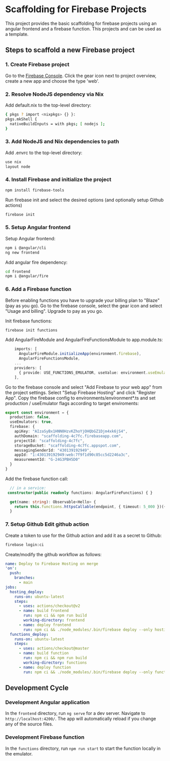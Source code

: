 # Scaffolding for Firebase Projects

This project provides the basic scaffolding for firebase projects using an angular frontend and a firebase function.
This projects and can be used as a template.

## Steps to scaffold a new Firebase project

### 1. Create Firebase project

Go to the [Firebase Console](https://console.firebase.google.com/). Click the gear icon next to project overview, create a new app and choose the type 'web'.

### 2. Resolve NodeJS dependency via Nix

Add default.nix to the top-level directory:
````sh
{ pkgs ? import <nixpkgs> {} }:
pkgs.mkShell {
  nativeBuildInputs = with pkgs; [ nodejs ];
}
````

### 3. Add NodeJS and Nix dependencies to path

Add .envrc to the top-level directory:
````sh
use nix
layout node
````

### 4. Install Firebase and initialize the project

````sh
npm install firebase-tools
````

Run firebase init and select the desired options (and optionally setup Github actions)

````sh
firebase init
````

### 5. Setup Angular frontend

Setup Angular frontend:

````sh
npm i @angular/cli
ng new frontend
````

Add angular fire dependency:

````sh
cd frontend
npm i @angular/fire
````

### 6. Add a Firebase function

Before enabling functions you have to upgrade your billing plan to "Blaze" (pay as you go).
Go to the firebase console, select the gear icon and select "Usage and billing". Upgrade to pay as you go.

Init firebase functions:

````sh
firebase init functions
````

Add AngularFireModule and AngularFireFunctionsModule to app.module.ts:

````ts
    imports: [
      AngularFireModule.initializeApp(environment.firebase),
      AngularFireFunctionsModule,
    ...
    providers: [
      { provide: USE_FUNCTIONS_EMULATOR, useValue: environment.useEmulators ? ['localhost', 5001] : undefined },
    ],
````

Go to the firebase console and select "Add Firebase to your web app" from the project settings.
Select "Setup Firebase Hosting" and click "Register App". 
Copy the firebase config to environments/environment*.ts and set production / useEmulator flags according to target enviroments:

````ts
export const environment = {
  production: false,
  useEmulators: true,
  firebase: {
    apiKey: "AIzaSyBx1HNN0HzvKZhoYjOHQbGZ1Djm4xk6jS4",
    authDomain: "scaffolding-4c7fc.firebaseapp.com",
    projectId: "scaffolding-4c7fc",
    storageBucket: "scaffolding-4c7fc.appspot.com",
    messagingSenderId: "430139192949",
    appId: "1:430139192949:web:7f9f1d90c85cc5d2246a3c",
    measurementId: "G-24G3PBH5D0"
  }
}
````

Add the firebase function call:

````ts
  // in a service:
 constructor(public readonly functions: AngularFireFunctions) { }

  get(name: string): Observable<Hello> {
    return this.functions.httpsCallable(endpoint, { timeout: 5_000 })({ name: name })
  }
````

### 7. Setup Github Edit github action

Create a token to use for the Github action and add it as a secret to Github:

````sh
firebase login:ci
````

Create/modify the github workflow as follows:

````yml
name: Deploy to Firebase Hosting on merge
'on':
  push:
    branches:
      - main
jobs:
  hosting_deploy:
    runs-on: ubuntu-latest
    steps:
      - uses: actions/checkout@v2
      - name: build frontend
        run: npm ci && npm run build
        working-directory: frontend
      - name: deploy frontend
        run: npm ci && ./node_modules/.bin/firebase deploy --only hosting --token ${{ secrets.FIREBASE_SERVICE_ACCOUNT_SCAFFOLDING_4C7FC }}
  functions_deploy:
    runs-on: ubuntu-latest
    steps:
      - uses: actions/checkout@master
      - name: build function
        run: npm ci && npm run build
        working-directory: functions
      - name: deploy function
        run: npm ci && ./node_modules/.bin/firebase deploy --only functions --token ${{ secrets.FIREBASE_SERVICE_ACCOUNT_SCAFFOLDING_4C7FC }}
````

## Development Cycle

### Development Angular application

In the `frontend` directory, run `ng serve` for a dev server. Navigate to `http://localhost:4200/`. The app will automatically reload if you change any of the source files.

### Development Firebase function

In the `functions` directory, run `npm run start` to start the function locally in the emulator.